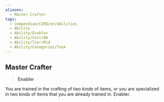 ```yaml
---
aliases:
  - Master Crafter
tags:
  - Compendium/CSRD/en/Abilities
  - Ability
  - Ability/Enabler
  - Ability/Cost/NA
  - Ability/Tier/Mid
  - Ability/Categories/Task
---
```

  
    
## Master Crafter    
>**Enabler**  
    
You are trained in the crafting of two kinds of items, or you are specialized in two kinds of items that you are already trained in. Enabler.